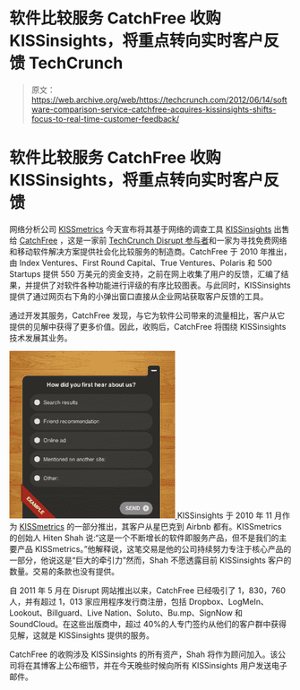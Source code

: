 # 软件比较服务 CatchFree 收购 KISSinsights，将重点转向实时客户反馈 TechCrunch

> 原文：<https://web.archive.org/web/https://techcrunch.com/2012/06/14/software-comparison-service-catchfree-acquires-kissinsights-shifts-focus-to-real-time-customer-feedback/>

# 软件比较服务 CatchFree 收购 KISSinsights，将重点转向实时客户反馈

网络分析公司 [KISSmetrics](https://web.archive.org/web/20221206180239/http://www.crunchbase.com/company/kiss-metrics) 今天宣布将其基于网络的调查工具 [KISSinsights](https://web.archive.org/web/20221206180239/http://kissinsights.com/) 出售给 [CatchFree](https://web.archive.org/web/20221206180239/http://catchfree.com/) ，这是一家前 [TechCrunch Disrupt 参与者](https://web.archive.org/web/20221206180239/https://beta.techcrunch.com/2011/05/24/catchfree-wants-to-become-the-hub-of-the-freemium-ecosystem/)和一家为寻找免费网络和移动软件解决方案提供社会化比较服务的制造商。CatchFree 于 2010 年推出，由 Index Ventures、First Round Capital、True Ventures、Polaris 和 500 Startups 提供 550 万美元的资金支持，之前在网上收集了用户的反馈，汇编了结果，并提供了对软件各种功能进行评级的有序比较图表。与此同时，KISSinsights 提供了通过网页右下角的小弹出窗口直接从企业网站获取客户反馈的工具。

通过开发其服务，CatchFree 发现，与它为软件公司带来的流量相比，客户从它提供的见解中获得了更多价值。因此，收购后，CatchFree 将围绕 KISSinsights 技术发展其业务。

[![](img/9cc42e3df6aa9f761dc30338969a7d6b.png "customer-survey") ](https://web.archive.org/web/20221206180239/https://beta.techcrunch.com/2012/06/14/software-comparison-service-catchfree-acquires-kissinsights-shifts-focus-to-real-time-customer-feedback/customer-survey/) KISSinsights 于 2010 年 11 月作为 [KISSmetrics](https://web.archive.org/web/20221206180239/http://kissmetrics.com/) 的一部分推出，其客户从星巴克到 Airbnb 都有。KISSmetrics 的创始人 Hiten Shah 说:“这是一个不断增长的软件即服务产品，但不是我们的主要产品 KISSmetrics。”他解释说，这笔交易是他的公司持续努力专注于核心产品的一部分，他说这是“巨大的牵引力”然而，Shah 不愿透露目前 KISSinsights 客户的数量。交易的条款也没有提供。

自 2011 年 5 月在 Disrupt 网站推出以来，CatchFree 已经吸引了 1，830，760 人，并有超过 1，013 家应用程序发行商注册，包括 Dropbox、LogMeIn、Lookout、Billguard、Live Nation、Soluto、Bu.mp、SignNow 和 SoundCloud。在这些出版商中，超过 40%的人专门签约从他们的客户群中获得见解，这就是 KISSinsights 提供的服务。

CatchFree 的收购涉及 KISSinsights 的所有资产，Shah 将作为顾问加入。该公司将在其博客上公布细节，并在今天晚些时候向所有 KISSinsights 用户发送电子邮件。